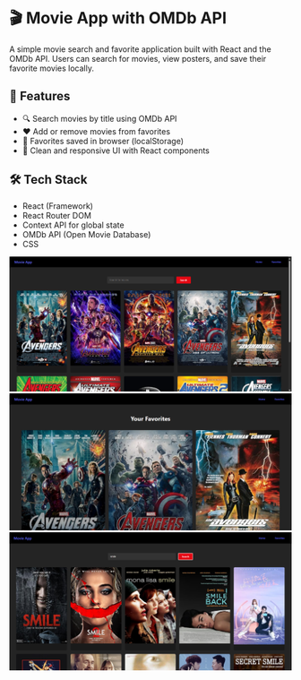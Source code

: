 # 🎬 Movie App with OMDb API

A simple movie search and favorite application built with React and the OMDb API. Users can search for movies, view posters, and save their favorite movies locally.

## 🚀 Features

- 🔍 Search movies by title using OMDb API
- ❤️ Add or remove movies from favorites
- 💾 Favorites saved in browser (localStorage)
- 🎨 Clean and responsive UI with React components

## 🛠️ Tech Stack

- React (Framework)
- React Router DOM
- Context API for global state
- OMDb API (Open Movie Database)
- CSS


![Alt text](public/Home.png)
![Alt text](public/Favorites.png)
![Alt text](public/Search.png)
